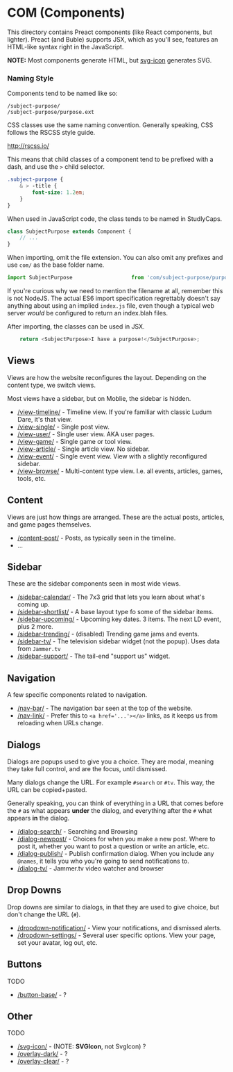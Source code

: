 # COM (Components)

This directory contains Preact components (like React components, but lighter). Preact (and Buble) supports JSX, which as you'll see, features an HTML-like syntax right in the JavaScript.

**NOTE:** Most components generate HTML, but [svg-icon](svg-icon/) generates SVG.

### Naming Style
Components tend to be named like so:

```
/subject-purpose/
/subject-purpose/purpose.ext
```

CSS classes use the same naming convention. Generally speaking, CSS follows the RSCSS style guide.

http://rscss.io/

This means that child classes of a component tend to be prefixed with a dash, and use the `>` child selector.

```css
.subject-purpose {
	& > -title {
		font-size: 1.2em;
	}
}
```

When used in JavaScript code, the class tends to be named in StudlyCaps.

```js
class SubjectPurpose extends Component {
	// ...
}
```

When importing, omit the file extension. You can also omit any prefixes and use `com/` as the base folder name.

```js
import SubjectPurpose					from 'com/subject-purpose/purpose';
```

If you're curious why we need to mention the filename at all, remember this is not NodeJS. The actual ES6 import specification regrettably doesn't say anything about using an implied `index.js` file, even though a typical web server _would_ be configured to return an index.blah files.

After importing, the classes can be used in JSX.

```js
	return <SubjectPurpose>I have a purpose!</SubjectPurpose>;
```

## Views
Views are how the website reconfigures the layout. Depending on the content type, we switch views.

Most views have a sidebar, but on Moblie, the sidebar is hidden.

* [/view-timeline/](view-timeline/) - Timeline view. If you're familiar with classic Ludum Dare, it's that view.
* [/view-single/](view-single/) - Single post view.
* [/view-user/](view-user/) - Single user view. AKA user pages.
* [/view-game/](view-game/) - Single game or tool view.
* [/view-article/](view-article/) - Single article view. No sidebar.
* [/view-event/](view-event/) - Single event view. View with a slightly reconfigured sidebar.
* [/view-browse/](view-browse/) - Multi-content type view. I.e. all events, articles, games, tools, etc.

## Content
Views are just how things are arranged. These are the actual posts, articles, and game pages themselves.

* [/content-post/](content-post/) - Posts, as typically seen in the timeline.
* ...

## Sidebar
These are the sidebar components seen in most wide views.

* [/sidebar-calendar/](sidebar-calendar/) - The 7x3 grid that lets you learn about what's coming up.
* [/sidebar-shortlist/](sidebar-shortlist/) - A base layout type fo some of the sidebar items.
* [/sidebar-upcoming/](sidebar-upcoming/) - Upcoming key dates. 3 items. The next LD event, plus 2 more.
* [/sidebar-trending/](sidebar-trending/) - (disabled) Trending game jams and events.
* [/sidebar-tv/](sidebar-tv/) - The television sidebar widget (not the popup). Uses data from `Jammer.tv`
* [/sidebar-support/](sidebar-support/) - The tail-end "support us" widget.

## Navigation
A few specific components related to navigation.

* [/nav-bar/](nav-bar/) - The navigation bar seen at the top of the website.
* [/nav-link/](nav-link/) - Prefer this to `<a href='...'></a>` links, as it keeps us from reloading when URLs change.

## Dialogs
Dialogs are popups used to give you a choice. They are modal, meaning they take full control, and are the focus, until dismissed.

Many dialogs change the URL. For example `#search` or `#tv`. This way, the URL can be copied+pasted.

Generally speaking, you can think of everything in a URL that comes before the `#` as what appears **under** the dialog, and everything after the `#` what appears **in** the dialog.

* [/dialog-search/](dialog-search/) - Searching and Browsing
* [/dialog-newpost/](dialog-newpost/) - Choices for when you make a new post. Where to post it, whether you want to post a question or write an article, etc.
* [/dialog-publish/](dialog-publish/) - Publish confirmation dialog. When you include any `@names`, it tells you who you're going to send notifications to.
* [/dialog-tv/](dialog-tv/) - Jammer.tv video watcher and browser

## Drop Downs
Drop downs are similar to dialogs, in that they are used to give choice, but don't change the URL (`#`).

* [/dropdown-notification/](dropdown-notification/) - View your notifications, and dismissed alerts.
* [/dropdown-settings/](dropdown-settings/) - Several user specific options. View your page, set your avatar, log out, etc.

## Buttons
TODO

* [/button-base/](button-base/) - ?

## Other
TODO

* [/svg-icon/](svg-icon/) - (NOTE: **SVGIcon**, not SvgIcon) ?
* [/overlay-dark/](overlay-dark/) - ?
* [/overlay-clear/](overlay-clear/) - ?
